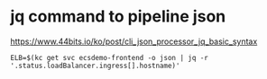 # jq command to pipeline json


https://www.44bits.io/ko/post/cli_json_processor_jq_basic_syntax

```
ELB=$(kc get svc ecsdemo-frontend -o json | jq -r '.status.loadBalancer.ingress[].hostname)'
```

